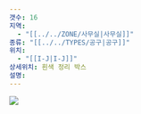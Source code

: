 ```yaml
---
갯수: 16
지역:
  - "[[../../ZONE/사무실|사무실]]"
종류: "[[../../TYPES/공구|공구]]"
위치:
  - "[[I-J|I-J]]"
상세위치: 흰색 정리 박스
설명:
---
```

![](http://192.168.50.22/devices/250503_IMG_0003.jpeg)

